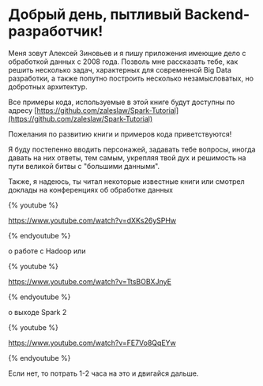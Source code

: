 # Добрый день, пытливый Backend-разработчик!

Меня зовут Алексей Зиновьев и я пишу приложения имеющие дело с обработкой данных с 2008 года. Позволь мне рассказать тебе, как решить несколько задач, характерных для современной Big Data разработки, а также попутно построить несколько незамысловатых, но добротных архитектур.

Все примеры кода, используемые в этой книге будут доступны по адресу 
[https://github.com/zaleslaw/Spark-Tutorial](https://github.com/zaleslaw/Spark-Tutorial)

Пожелания по развитию книги и примеров кода приветствуются!


Я буду постепенно вводить персонажей, задавать тебе вопросы, иногда давать на них ответы, тем самым, укрепляя твой дух и решимость на пути великой битвы с "большими данными".

Также, я надеюсь, ты читал некоторые известные книги или смотрел доклады на конференциях об обработке данных

{% youtube %}

https://www.youtube.com/watch?v=dXKs26ySPHw

{% endyoutube %}


о работе с  Hadoop или 

{% youtube %}

https://www.youtube.com/watch?v=TtsBOBXJnyE

{% endyoutube %}


о выходе Spark 2

{% youtube %}

https://www.youtube.com/watch?v=FE7Vo8QqEYw

{% endyoutube %}



Если нет, то потрать 1-2 часа на это и двигайся дальше.




